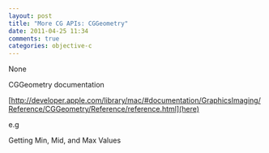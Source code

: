 ```yaml
---
layout: post
title: "More CG APIs: CGGeometry"
date: 2011-04-25 11:34
comments: true
categories: objective-c
---
```


None


CGGeometry documentation 

[http://developer.apple.com/library/mac/#documentation/GraphicsImaging/Reference/CGGeometry/Reference/reference.html](here)


e.g


Getting Min, Mid, and Max Values

